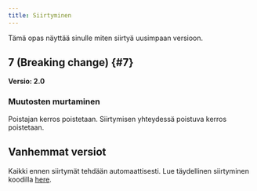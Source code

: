 ```yaml
---
title: Siirtyminen
---
```


Tämä opas näyttää sinulle miten siirtyä uusimpaan versioon.

## 7 (Breaking change) {#7}

**Versio: 2.0**

### Muutosten murtaminen

Poistajan kerros poistetaan. Siirtymisen yhteydessä poistuva kerros poistetaan.

## Vanhemmat versiot

Kaikki ennen siirtymät tehdään automaattisesti.
Lue täydellinen siirtyminen koodilla [here](https://github.com/LinwoodDev/Butterfly/blob/95825da4ebbf9ded392c863da577666dbcdda45c/app/lib/models/converter.dart#L17).
